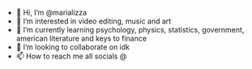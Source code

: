 - 👋 Hi, I’m @marializza
- 👀 I’m interested in video editing, music and art
- 🌱 I’m currently learning psychology, physics, statistics, government, american literature and keys to finance
- 💞️ I’m looking to collaborate on idk
- 📫 How to reach me all socials @

<!---
marializza/marialiizza is a ✨ special ✨ repository because its `README.md` (this file) appears on your GitHub profile.
You can click the Preview link to take a look at your changes.
--->
